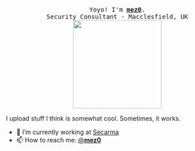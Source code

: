 <p align="center">
  <br>
  <samp>
    Yoyo! I'm <b><a rel="nofollow noopener noreferrer" target="_blank" href="https://twitter.com/__mez0__">mez0</a></b>.
    <br>Security Consultant - Macclesfield, UK<br>
</samp>

  <img src="https://i.imgur.com/xHYaH9o.gif" width="200"/>

</p>

I upload stuff I think is somewhat cool. Sometimes, it works.
- 🔭 I’m currently working at [Secarma](https://github.com/secarmalabs/)
- 📫 How to reach me: [@__mez0__](https://twitter.com/__mez0__)
